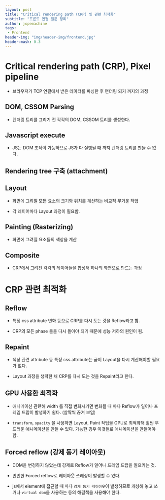 ```yaml
---
layout: post
title: "Critical rendering path (CRP) 및 관련 최적화"
subtitle: "프론트 면접 질문 정리"
author: jopemachine
tags: 
 - Frontend
header-img: "img/header-img/frontend.jpg"
header-mask: 0.3
---
```


# Critical rendering path (CRP), Pixel pipeline

- 브라우저가 TCP 연결에서 받은 데이터를 파싱한 후 랜더링 되기 까지의 과정

## DOM, CSSOM Parsing

- 렌더링 트리를 그리기 전 각각의 DOM, CSSOM 트리를 생성한다.

## Javascript execute

- JS는 DOM 조작이 가능하므로 JS가 다 실행될 때 까지 렌더링 트리를 만들 수 없다.

## Rendering tree 구축 (attachment)

## Layout

- 화면에 그려질 모든 요소의 크기와 위치를 계산하는 비교적 무거운 작업

- 각 레이어마다 Layout 과정이 필요함.

## Painting (Rasterizing)

- 화면에 그려질 요소들의 색상을 계산

## Composite

- CRP에서 그려진 각각의 레이어들을 합성해 하나의 화면으로 만드는 과정

# CRP 관련 최적화

## Reflow

- 특정 css attribute 변화 등으로 CRP를 다시 도는 것을 Reflow라고 함.

- CRP의 모든 phase 들을 다시 돌아야 되기 때문에 성능 저하의 원인이 됨.

## Repaint

- 색상 관련 attribute 등 특정 css attribute는 굳이 Layout을 다시 계산해야할 필요가 없다.

- Layout 과정을 생략한 채 CRP를 다시 도는 것을 Repaint라고 한다.

## GPU 사용한 최적화

- 애니메이션 관련해 width 를 직접 변화시키면 변화될 때 마다 Reflow가 일어나 프레임 드랍이 발생하기 쉽다. (살짝씩 끊겨 보임)

- `transform`, `opacity` 을 사용하면 Layout, Paint 작업을 GPU로 최적화해 휠씬 부드러운 애니메이션을 만들 수 있다. 가능한 경우 이것들로 애니메이션을 만들어야 함.

## Forced reflow (강제 동기 레이아웃)

- DOM을 변경하지 않았는데 강제로 Reflow가 일어나 프레임 드랍을 일으키는 것.

- 빈번한 Forced reflow로 레이아웃 쓰레싱이 발생할 수 있다.

- js에서 element에 접근할 때 마다 `강제 동기 레이아웃`이 발생하므로 캐싱해 놓고 쓰거나 `virtual dom`을 사용하는 등의 해결책을 사용해야 한다.

